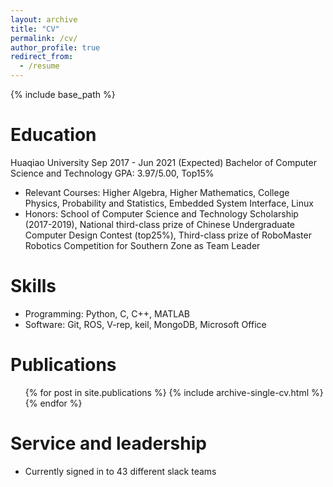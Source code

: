 ```yaml
---
layout: archive
title: "CV"
permalink: /cv/
author_profile: true
redirect_from:
  - /resume
---
```


{% include base_path %}

Education
======
Huaqiao University                                                          Sep 2017 - Jun 2021 (Expected)
Bachelor of Computer Science and Technology                        GPA: 3.97/5.00, Top15%
* Relevant Courses: Higher Algebra, Higher Mathematics, College Physics, Probability and Statistics, Embedded System Interface, Linux
* Honors: School of Computer Science and Technology Scholarship (2017-2019), National third-class prize of Chinese Undergraduate Computer Design Contest (top25%), Third-class prize of RoboMaster Robotics Competition for Southern Zone as Team Leader

  
Skills
======
* Programming: Python, C, C++, MATLAB
* Software: Git, ROS, V-rep, keil, MongoDB, Microsoft Office


Publications
======
  <ul>{% for post in site.publications %}
    {% include archive-single-cv.html %}
  {% endfor %}</ul>
 
Service and leadership
======
* Currently signed in to 43 different slack teams
